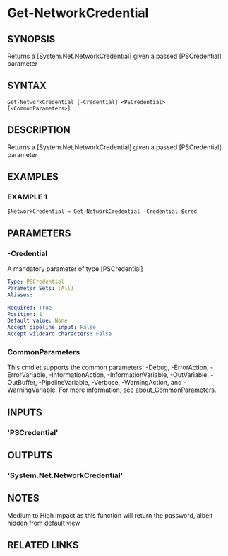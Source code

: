 ﻿---
external help file: PoshFunctions-help.xml
Module Name: poshfunctions
online version: https://gallery.technet.microsoft.com/scriptcenter/Get-MachineType-VM-or-ff43f3a9
schema: 2.0.0
---

# Get-NetworkCredential

## SYNOPSIS
Returns a \[System.Net.NetworkCredential\] given a passed \[PSCredential\] parameter

## SYNTAX

```
Get-NetworkCredential [-Credential] <PSCredential> [<CommonParameters>]
```

## DESCRIPTION
Returns a \[System.Net.NetworkCredential\] given a passed \[PSCredential\] parameter

## EXAMPLES

### EXAMPLE 1
```
$NetworkCredential = Get-NetworkCredential -Credential $cred
```

## PARAMETERS

### -Credential
A mandatory parameter of type \[PSCredential\]

```yaml
Type: PSCredential
Parameter Sets: (All)
Aliases:

Required: True
Position: 1
Default value: None
Accept pipeline input: False
Accept wildcard characters: False
```

### CommonParameters
This cmdlet supports the common parameters: -Debug, -ErrorAction, -ErrorVariable, -InformationAction, -InformationVariable, -OutVariable, -OutBuffer, -PipelineVariable, -Verbose, -WarningAction, and -WarningVariable. For more information, see [about_CommonParameters](http://go.microsoft.com/fwlink/?LinkID=113216).

## INPUTS

### 'PSCredential'
## OUTPUTS

### 'System.Net.NetworkCredential'
## NOTES
Medium to High impact as this function will return the password, albeit hidden from default view

## RELATED LINKS
